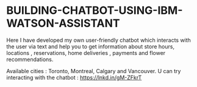 # BUILDING-CHATBOT-USING-IBM-WATSON-ASSISTANT
Here I have developed my own user-friendly chatbot which interacts with the user via text and help you to get information about store hours, locations , reservations, home deliveries , payments and flower recommendations. 

Available cities : Toronto, Montreal, Calgary and Vancouver.
U can try interacting with the chatbot : 
https://lnkd.in/gM-ZFkrT
